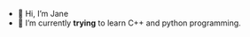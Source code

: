 - 👋 Hi, I’m Jane
- 🌱 I’m currently **trying** to learn C++ and python programming.


<!---
Iusukin/Iusukin is a ✨ special ✨ repository because its `README.md` (this file) appears on your GitHub profile.
You can click the Preview link to take a look at your changes.
--->
